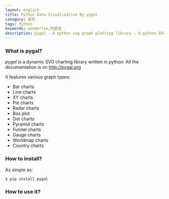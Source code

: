 ```yaml
---
layout: english
title: Python Data Visualization By pygal
category: 英文
tags: Python
keywords: wonderfan,阿樊提
description: pygal - A python svg graph plotting library - A python SVG Charts Creator
---
```



### What is pygal?

*pygal* is a dynamic SVG charting library written in python. All the documentation is on <http://pygal.org>

It features various graph types:

- Bar charts
- Line charts
- XY charts
- Pie charts
- Radar charts
- Box plot
- Dot charts
- Pyramid charts
- Funnel charts
- Gauge charts
- Worldmap charts
- Country charts


### How to install?

As simple as:

```
$ pip install pygal
```

### How to use it?

